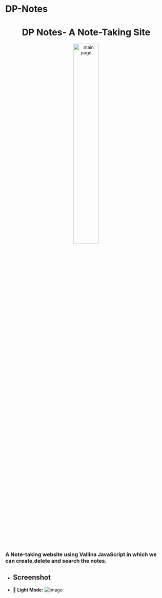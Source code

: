 # DP-Notes

<h1 align="center">DP Notes- A Note-Taking Site </h1>
<p align="center">
<img width="40%" src="![image](https://github.com/samarth2804/DP-Notes/assets/97388543/f166f591-2783-4f64-ad91-56d5f42972cd)
" alt="main page">
</p>
<h3>
A Note-taking website using Vallina JavaScript in which we can create,delete and search the notes.
</h3>

- ## Screenshot
- 🌝 **Light Mode:**
![image]()
